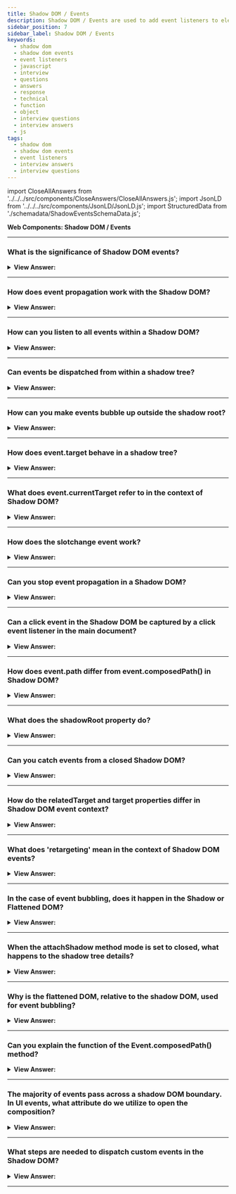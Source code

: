 ```yaml
---
title: Shadow DOM / Events
description: Shadow DOM / Events are used to add event listeners to elements in Shadow DOM. They are used to add event listeners to elements in Shadow DOM.
sidebar_position: 7
sidebar_label: Shadow DOM / Events
keywords:
  - shadow dom
  - shadow dom events
  - event listeners
  - javascript
  - interview
  - questions
  - answers
  - response
  - technical
  - function
  - object
  - interview questions
  - interview answers
  - js
tags:
  - shadow dom
  - shadow dom events
  - event listeners
  - interview answers
  - interview questions
---
```


import CloseAllAnswers from '../../../src/components/CloseAnswers/CloseAllAnswers.js';
import JsonLD from '../../../src/components/JsonLD/JsonLD.js';
import StructuredData from './schemadata/ShadowEventsSchemaData.js';

<JsonLD data={StructuredData} />

<head>
  <title>Shadow DOM / Events | JavaScript Interview Questions</title>
</head>

**Web Components: Shadow DOM / Events**

<CloseAllAnswers />

---

### What is the significance of Shadow DOM events?

<details>
  <summary><strong>View Answer:</strong></summary>
  <div>
  <div><strong>Interview Response:</strong> Shadow DOM events maintain component encapsulation by default, ensuring internal component interactions don't leak into the broader application, thus providing better modularity, reusability, and separation of concerns.
  </div>
  </div>
</details>

---

### How does event propagation work with the Shadow DOM?

<details>
  <summary><strong>View Answer:</strong></summary>
  <div>
  <div><strong>Interview Response:</strong> Shadow DOM's event propagation has two phases: capture and bubbling. Events don't cross shadow boundaries in the capture phase but do in the bubbling phase. Event targets are retargeted to respect encapsulation.
  </div><br />
  <div><strong className="codeExample">Code Example:</strong><br /><br />

  <div></div>

Here is a simple example demonstrating event propagation with the Shadow DOM. In this example, a shadow root is attached to a custom element, and an event listener is added to the document to log clicks:

```javascript
// Define custom element
class MyShadowElem extends HTMLElement {
  constructor() {
    super();

    let shadowRoot = this.attachShadow({ mode: 'open' });
    let div = document.createElement('div');
    div.textContent = 'Click me!';
    div.addEventListener('click', (e) => {
      console.log('Inside shadow DOM, original target: ', e.target);
      console.log('Inside shadow DOM, retargeted target: ', e.composedPath()[0]);
    });

    shadowRoot.appendChild(div);
  }
}

// Define custom element
customElements.define('my-shadow-elem', MyShadowElem);

// Add element to body
let elem = new MyShadowElem();
document.body.appendChild(elem);

// Add event listener to document
document.addEventListener('click', (e) => {
  console.log('Outside shadow DOM, target: ', e.target);
});
```

When you click on the text "Click me!", the `click` event originates from the `div` inside the shadow tree. The event listener inside the shadow DOM logs the original target (`div`) and the retargeted target (`my-shadow-elem`), while the event listener attached to the document logs the retargeted target (`my-shadow-elem`). The retargeted target is the closest ancestor of the original target that is also an ancestor of the event listener, in this case, the custom element itself.

---

:::note
Note that, in this example, the `div` inside the shadow DOM is encapsulated and not exposed to the light DOM. The event propagation also respects the encapsulation provided by the Shadow DOM.
:::

  </div>
  </div>
</details>

---

### How can you listen to all events within a Shadow DOM?

<details>
  <summary><strong>View Answer:</strong></summary>
  <div>
  <div><strong>Interview Response:</strong> To listen to all events within a Shadow DOM, you can use the addEventListener method in conjunction with Event on the Shadow Root. It's important to note that you can't listen to every single event that might occur, but you can listen to a broad range of common ones.
  </div><br />
  <div><strong className="codeExample">Here's a simple code example:</strong><br /><br />

  <div></div>

```javascript
class MyShadowElem extends HTMLElement {
  constructor() {
    super();

    let shadowRoot = this.attachShadow({ mode: 'open' });
    let div = document.createElement('div');
    div.textContent = 'Click me!';
    shadowRoot.appendChild(div);
    
    // Listen to a variety of events
    ['click', 'dblclick', 'keydown', 'keyup', 'mousemove'].forEach(eventType => {
      shadowRoot.addEventListener(eventType, (e) => {
        console.log(`Shadow DOM received ${eventType} event`);
      });
    });
  }
}

customElements.define('my-shadow-elem', MyShadowElem);

let elem = new MyShadowElem();
document.body.appendChild(elem);
```

In this example, we are listening to a variety of events including `click`, `dblclick`, `keydown`, `keyup`, and `mousemove`. When one of these events occurs within the Shadow DOM, a corresponding message will be logged to the console. If you want to listen to more events, you can add their types to the array.

  </div>
  </div>
</details>

---

### Can events be dispatched from within a shadow tree?

<details>
  <summary><strong>View Answer:</strong></summary>
  <div>
  <div><strong>Interview Response:</strong> Yes, events can be dispatched from within a shadow tree. However, by default, they don't cross shadow boundaries unless the `composed` flag is set to `true` in the event initialization.
  </div><br />
  <div><strong className="codeExample">Code Example:</strong><br /><br />

  <div></div>

```javascript
// Define custom element
class MyShadowElem extends HTMLElement {
  constructor() {
    super();

    let shadowRoot = this.attachShadow({ mode: 'open' });
    let div = document.createElement('div');
    div.textContent = 'Click me!';

    div.addEventListener('click', (e) => {
      console.log('Click event inside shadow DOM');
      let customEvent = new CustomEvent('custom', { 
        bubbles: true, 
        composed: true // allows the event to bubble across the shadow boundary
      });
      div.dispatchEvent(customEvent);
    });

    shadowRoot.appendChild(div);
  }
}

// Define custom element
customElements.define('my-shadow-elem', MyShadowElem);

// Add element to body
let elem = new MyShadowElem();
document.body.appendChild(elem);

// Listen for custom event
document.addEventListener('custom', () => {
  console.log('Custom event received outside shadow DOM');
});
```

In this example, when you click on the text "Click me!", a custom event named 'custom' is dispatched. Since `composed: true` is set for the custom event, it is able to cross the shadow boundary and be caught by the event listener attached to the document.

  </div>
  </div>
</details>

---

### How can you make events bubble up outside the shadow root?

<details>
  <summary><strong>View Answer:</strong></summary>
  <div>
  <div><strong>Interview Response:</strong> To make events bubble up outside the shadow root, when you create the event, you need to set the `bubbles` and `composed` properties to `true` in the event initialization object.
  </div>
  </div>
</details>

---

### How does event.target behave in a shadow tree?

<details>
  <summary><strong>View Answer:</strong></summary>
  <div>
  <div><strong>Interview Response:</strong> In a shadow tree, `event.target` gets retargeted to the shadow host when the event crosses the shadow boundary, maintaining the encapsulation provided by the Shadow DOM.
  </div>
  </div>
</details>

---

### What does event.currentTarget refer to in the context of Shadow DOM?

<details>
  <summary><strong>View Answer:</strong></summary>
  <div>
  <div><strong>Interview Response:</strong> `event.currentTarget` refers to the element that the listener is attached to. When dealing with Shadow DOM, `event.currentTarget` will be set to the host element of the shadow tree if the listener is attached to it.
  </div><br />
  <div><strong className="codeExample">Code Example:</strong><br /><br />

  <div></div>

```javascript
// Define custom element
class MyShadowElem extends HTMLElement {
  constructor() {
    super();

    let shadowRoot = this.attachShadow({ mode: 'open' });
    let div = document.createElement('div');
    div.textContent = 'Click me!';
    
    div.addEventListener('click', (e) => {
      console.log('Inside shadow DOM, currentTarget: ', e.currentTarget);
    });

    shadowRoot.appendChild(div);
  }
}

// Define custom element
customElements.define('my-shadow-elem', MyShadowElem);

// Add element to body
let elem = new MyShadowElem();
document.body.appendChild(elem);

// Add event listener to custom element
elem.addEventListener('click', (e) => {
  console.log('Outside shadow DOM, currentTarget: ', e.currentTarget);
});
```

  </div>
  </div>
</details>

---

### How does the slotchange event work?

<details>
  <summary><strong>View Answer:</strong></summary>
  <div>
  <div><strong>Interview Response:</strong> The `slotchange` event fires when the set of nodes distributed to a `&#60;slot&#62;` element changes. This enables tracking of dynamic content changes inside the shadow DOM's slot.
  </div><br />
  <div><strong className="codeExample">Code Example:</strong><br /><br />

  <div></div>

```javascript
// Define custom element
class MyShadowElem extends HTMLElement {
  constructor() {
    super();

    let shadowRoot = this.attachShadow({ mode: 'open' });
    let slot = document.createElement('slot');
    
    slot.addEventListener('slotchange', (e) => {
      console.log('slotchange event fired');
      console.log('Assigned nodes:', slot.assignedNodes());
    });

    shadowRoot.appendChild(slot);
  }
}

// Define custom element
customElements.define('my-shadow-elem', MyShadowElem);

// Add element to body
let elem = new MyShadowElem();
document.body.appendChild(elem);

// Add child to custom element
let child = document.createElement('div');
child.textContent = 'I am a child node.';
elem.appendChild(child);

// Remove child from custom element
elem.removeChild(child);
```

  </div>
  </div>
</details>

---

### Can you stop event propagation in a Shadow DOM?

<details>
  <summary><strong>View Answer:</strong></summary>
  <div>
  <div><strong>Interview Response:</strong> Yes, you can stop event propagation in a Shadow DOM by calling `event.stopPropagation()`. However, this won't prevent the event from reaching the shadow host if `composed` is set to `true`.
  </div><br />
  <div><strong className="codeExample">Code Example:</strong><br /><br />

  <div></div>

```javascript
// Define custom element
class MyShadowElem extends HTMLElement {
  constructor() {
    super();

    let shadowRoot = this.attachShadow({ mode: 'open' });
    let div = document.createElement('div');
    div.textContent = 'Click me!';
    
    div.addEventListener('click', (e) => {
      console.log('Click event inside shadow DOM');
      e.stopPropagation();  // Stops event propagation
    });

    shadowRoot.appendChild(div);
  }
}

// Define custom element
customElements.define('my-shadow-elem', MyShadowElem);

// Add element to body
let elem = new MyShadowElem();
document.body.appendChild(elem);

// Add event listener to custom element
elem.addEventListener('click', (e) => {
  console.log('Click event outside shadow DOM');
});
```

  </div>
  </div>
</details>

---

### Can a click event in the Shadow DOM be captured by a click event listener in the main document?

<details>
  <summary><strong>View Answer:</strong></summary>
  <div>
  <div><strong>Interview Response:</strong> A click event in the Shadow DOM can be captured by a click event listener in the main document only if the event is configured with `composed: true`, allowing it to cross shadow boundaries.
  </div><br />
  <div><strong>Technical Response:</strong> Yes, a click event in the Shadow DOM can be captured by a click event listener in the main document, if the event is configured to be both `bubbling` and `composed`. By default, a `click` event is `bubbling`, but not `composed`, so you don't have to worry about it for standard events like `click`. However, for custom events or non-standard events, you will need to set `composed: true` for them to cross the shadow boundary.
  </div><br />
  <div><strong className="codeExample">Code Example:</strong><br /><br />

  <div></div>

```javascript
// Define custom element
class MyShadowElem extends HTMLElement {
  constructor() {
    super();

    let shadowRoot = this.attachShadow({ mode: 'open' });
    let div = document.createElement('div');
    div.textContent = 'Click me!';
    
    shadowRoot.appendChild(div);
  }
}

// Define custom element
customElements.define('my-shadow-elem', MyShadowElem);

// Add element to body
let elem = new MyShadowElem();
document.body.appendChild(elem);

// Add event listener to document
document.addEventListener('click', (e) => {
  console.log('Click event captured outside shadow DOM');
});
```

In this example, when you click on the text "Click me!" inside the Shadow DOM, the click event bubbles up and crosses the shadow boundary, triggering the click event listener in the main document and logging "Click event captured outside shadow DOM" to the console.

  </div>
  </div>
</details>

---

### How does event.path differ from event.composedPath() in Shadow DOM?

<details>
  <summary><strong>View Answer:</strong></summary>
  <div>
  <div><strong>Interview Response:</strong> The event.path and event.composedPath() properties are used to get the list of elements that an event has propagated through. The difference between the two properties is that event.path includes nodes in shadow trees, while event.composedPath() does not.
  </div><br />
  <div><strong>Technical Details:</strong> In Shadow DOM, a shadow root is a virtual DOM that is separate from the main DOM. This allows developers to encapsulate custom components and their styles. When an event propagates through a shadow tree, it does not propagate through the main DOM. This means that the event.path property will include nodes in the shadow tree, while the event.composedPath() property will not.
  </div>
  </div>
</details>

---

### What does the shadowRoot property do?

<details>
  <summary><strong>View Answer:</strong></summary>
  <div>
  <div><strong>Interview Response:</strong> The `shadowRoot` property returns the shadow root that is hosted by the element, or `null` if no shadow root is present. This property gives you access to the Shadow DOM of an element so you can interact with it.
  </div><br />
  <div><strong className="codeExample">Code Example:</strong><br /><br />

  <div></div>

```javascript
// Define custom element
class MyShadowElem extends HTMLElement {
  constructor() {
    super();

    this.attachShadow({ mode: 'open' });
    this.shadowRoot.innerHTML = '<div>Content inside shadow DOM</div>';
  }
}

// Define custom element
customElements.define('my-shadow-elem', MyShadowElem);

// Add element to body
let elem = new MyShadowElem();
document.body.appendChild(elem);

// Access Shadow DOM via shadowRoot
let shadow = elem.shadowRoot;
console.log(shadow.innerHTML);  // Logs: '<div>Content inside shadow DOM</div>'
```

  </div>
  </div>
</details>

---

### Can you catch events from a closed Shadow DOM?

<details>
  <summary><strong>View Answer:</strong></summary>
  <div>
  <div><strong>Interview Response:</strong> Yes, you can catch events from a closed Shadow DOM as they bubble up and cross the shadow boundary.
  </div>
  </div>
</details>

---

### How do the relatedTarget and target properties differ in Shadow DOM event context?

<details>
  <summary><strong>View Answer:</strong></summary>
  <div>
  <div><strong>Interview Response:</strong> In the Shadow DOM event context, event.target is the original target of the event, while event.relatedTarget refers to a secondary target, like the element the mouse moved from/to.
  </div><br />
  <div><strong className="codeExample">Code Example:</strong><br /><br />

  <div></div>

```javascript
// Define custom element
class MyShadowElem extends HTMLElement {
  constructor() {
    super();

    let shadowRoot = this.attachShadow({ mode: 'open' });
    let div = document.createElement('div');
    let span = document.createElement('span');
    
    div.textContent = 'Hover over me!';
    span.textContent = ' I am here!';
    
    div.addEventListener('mouseover', (e) => {
      console.log('mouseover event inside shadow DOM, target: ', e.target);
      console.log('mouseover event inside shadow DOM, relatedTarget: ', e.relatedTarget);
    });

    shadowRoot.appendChild(div);
    shadowRoot.appendChild(span);
  }
}

// Define custom element
customElements.define('my-shadow-elem', MyShadowElem);

// Add element to body
let elem = new MyShadowElem();
document.body.appendChild(elem);
```

In this example, a `mouseover` event listener is attached to a `div` element inside the Shadow DOM of a custom element. When you hover over the `div`, `event.target` is the `div` that the mouse moved onto, and `event.relatedTarget` is the element that the mouse moved away from, which can be either the `span` in the Shadow DOM or any element in the Light DOM.

  </div>
  </div>
</details>

---

### What does 'retargeting' mean in the context of Shadow DOM events?

<details>
  <summary><strong>View Answer:</strong></summary>
  <div>
  <div><strong>Interview Response:</strong> In event retargeting, the Light DOM maintains original event targets, while the Shadow DOM changes event targets to the shadow host when events cross shadow boundaries, aiding encapsulation.
    </div><br />
  <div><strong>Technical Details:</strong> Retargeting means that events that originate in the shadow DOM look like they come from the element itself. Event retargeting is excellent because the outer document does not have to know about component internals. You should note that retargeting does not occur if the event occurs on a slotted element that physically lives in the light DOM.
    </div><br />
  <div><strong className="codeExample">Code Example:</strong><br /><br />

  <div></div>

Here's an example with a custom element that uses Shadow DOM:

```javascript
// Define a custom element
class MyElement extends HTMLElement {
    constructor() {
        super();
        // Attach a shadow root to the element.
        let shadowRoot = this.attachShadow({mode: 'open'});
        shadowRoot.innerHTML = `<button id="shadowButton">Click me</button>`;
    }
}

customElements.define('my-element', MyElement);

document.body.innerHTML = `<my-element></my-element><button id="lightButton">Click me too</button>`;

document.querySelector("#lightButton").addEventListener("click", function(event) {
    console.log("Light DOM target: " + event.target.id); // This will log "lightButton"
});

document.querySelector("my-element").shadowRoot.querySelector("#shadowButton").addEventListener("click", function(event) {
    console.log("Shadow DOM target: " + event.target.id); // This will log "shadowButton"
});

```

In this code, the light DOM event target will point directly to the lightButton, whereas in the Shadow DOM, the event target will point to the shadowButton within the custom "my-element".

  </div>
  </div>
</details>

---

### In the case of event bubbling, does it happen in the Shadow or Flattened DOM?

<details>
  <summary><strong>View Answer:</strong></summary>
  <div>
  <div><strong>Interview Response:</strong> Event bubbling in web components occurs in the Flattened DOM. The events bubble up, but when they cross shadow boundaries, the target is adjusted to maintain the encapsulation provided by Shadow DOM.
    </div><br />
  <div><strong>Technical Details:</strong> We use the flattened DOM for purposes of event bubbling. So, if we have a slotted element, and an event occurs somewhere inside it, it bubbles up to the &#8249;slot&#8250; and upwards. With all the shadow elements, the full path to the original event target gets extracted using event.composedPath(). As we can see from the method's name, the path gets taken after the composition.
    </div><br />
  <div><strong className="codeExample">Code Example:</strong><br /><br />

  <div></div>

Let's illustrate with a button inside a shadow DOM, and see how its click event bubbles up to the light DOM:

```javascript
// Define a custom element
class MyElement extends HTMLElement {
    constructor() {
        super();
        // Attach a shadow root to the element.
        let shadowRoot = this.attachShadow({mode: 'open'});
        shadowRoot.innerHTML = `<button id="shadowButton">Click me</button>`;
    }
}

customElements.define('my-element', MyElement);

document.body.innerHTML = `<my-element id="myEl"></my-element>`;

// Event listener in Light DOM
document.querySelector("#myEl").addEventListener("click", function(event) {
    console.log("Event target in the Flattened DOM: " + event.target.tagName); // This will log "MY-ELEMENT"
});

```

In this example, even though the button is clicked inside the shadow DOM, the event bubbles up to the light DOM. When it crosses the shadow boundary, the event target is retargeted to the shadow host ("MY-ELEMENT"), preserving encapsulation.

  </div>
  </div>
</details>

---

### When the attachShadow method mode is set to closed, what happens to the shadow tree details?

<details>
  <summary><strong>View Answer:</strong></summary>
  <div>
  <div><strong>Interview Response:</strong> When the `attachShadow` method's mode is set to `closed`, the shadow root becomes inaccessible from the outside of the shadow tree. In other words, you won't be able to use `element.shadowRoot` to get a reference to the shadow root. The shadow tree becomes fully encapsulated.
    </div><br/>
  <div><strong>Technical Details:</strong> If the shadow tree gets created with &#123;mode: 'closed'&#125;, then the composed path starts from the host and upwards. That is similar to other methods that work with shadow DOM, and the Internals of the closed tree are hidden.
    </div><br />
  <div><strong className="codeExample">Code Example:</strong><br /><br />

  <div></div>

Here's a code example:

```javascript
// Define custom element
class MyShadowElem extends HTMLElement {
  constructor() {
    super();

    this.attachShadow({ mode: 'closed' });
    this.shadowRoot.innerHTML = '<div>Content inside shadow DOM</div>';
  }
}

// Define custom element
customElements.define('my-shadow-elem', MyShadowElem);

// Add element to body
let elem = new MyShadowElem();
document.body.appendChild(elem);

// Try to access Shadow DOM via shadowRoot
let shadow = elem.shadowRoot;
console.log(shadow);  // Logs: null
```

In this example, a shadow root is attached to a custom element in 'closed' mode. Despite the fact that the `shadowRoot` property is used to attempt to access the Shadow DOM, it logs `null` to the console because the Shadow DOM is fully encapsulated and not accessible from the outside when its mode is 'closed'.

  </div>
  </div>
</details>

---

### Why is the flattened DOM, relative to the shadow DOM, used for event bubbling?

<details>
  <summary><strong>View Answer:</strong></summary>
  <div>
  <div><strong>Interview Response:</strong> The Flattened DOM is used for event bubbling to preserve the encapsulation provided by the Shadow DOM, ensuring events appear as if they are coming from the hosting element.
    </div><br/>
  <div><strong>Technical Response:</strong> Event bubbling in the Shadow DOM uses the flattened DOM (also known as the composed tree) to ensure events can still propagate upwards to ancestor elements even when they originate from inside a shadow tree. This maintains the encapsulation provided by the Shadow DOM while still allowing interaction with the broader document.
    </div><br />
  <div><strong className="codeExample">Code Example:</strong><br /><br />

  <div></div>

```javascript
// Define custom element
class MyShadowElem extends HTMLElement {
  constructor() {
    super();

    let shadowRoot = this.attachShadow({ mode: 'open' });
    let div = document.createElement('div');
    div.textContent = 'Click me!';
    
    shadowRoot.appendChild(div);
  }
}

// Define custom element
customElements.define('my-shadow-elem', MyShadowElem);

// Add element to body
let elem = new MyShadowElem();
document.body.appendChild(elem);

// Add event listener to document
document.addEventListener('click', (e) => {
  console.log('Click event captured in document');
});
```

In this example, if you click on the text "Click me!" inside the shadow DOM, the `click` event bubbles up through the shadow tree, then continues to bubble up through the flattened DOM. As a result, the click event listener in the document is triggered, and "Click event captured in document" is logged to the console.

Without event bubbling using the flattened DOM, the event would stop at the shadow root and would not reach the document, making it impossible for the main document to react to the event.

  </div>
  </div>
</details>

---

### Can you explain the function of the Event.composedPath() method?

<details>
  <summary><strong>View Answer:</strong></summary>
  <div>
  <div><strong>Interview Response:</strong> The Event.composedPath() method returns an array of the objects on which listeners will be invoked when an event is propagating, from the event target through the shadow host to Window, respecting shadow boundaries and encapsulation.
    </div><br />
    <strong>Syntax: </strong> let composed = Event.composedPath();<br /><br />
  <div><strong className="codeExample">Code Example:</strong><br /><br />

  <div></div>

```js
document.querySelector("html").addEventListener("click", (e) => {
  console.log(e.composed);
  console.log(e.composedPath());
});
```

  </div>
  </div>
</details>

---

### The majority of events pass across a shadow DOM boundary. In UI events, what attribute do we utilize to open the composition?

<details>
  <summary><strong>View Answer:</strong></summary>
  <div>
  <div><strong>Interview Response:</strong> For UI events to pass across a shadow DOM boundary, we use the `composed` attribute in the event initialization. When set to `true`, the event can bubble out of the shadow DOM into the light DOM.
    </div><br/>
  <div><strong>Technical Response:</strong> The composed event object property governs this process. If it is true, then the event crosses the boundary. Otherwise, it only can be caught from inside the shadow DOM. The read-only composed property returns a Boolean, which indicates whether the event propagates across the shadow DOM boundary into the standard DOM. Most UI Events have the composed property set to true in most cases.
    </div>
  </div>
</details>

---

### What steps are needed to dispatch custom events in the Shadow DOM?

<details>
  <summary><strong>View Answer:</strong></summary>
  <div>
  <div><strong>Interview Response:</strong> When we dispatch custom events, we need to set both bubbles and composed properties to true for it to bubble up and out of the component. To dispatch custom events in the Shadow DOM, you create a new event using `new CustomEvent(eventName, options)`, ensure `options.bubbles` and `options.composed` are set to `true`, and then call `element.dispatchEvent(event)`.
    </div><br />
  <div><strong className="codeExample">Code Example:</strong><br /><br />

  <div></div>

Here's a simple example of dispatching a custom event in the Shadow DOM:

```javascript
// Define a custom element
class MyElement extends HTMLElement {
    constructor() {
        super();
        // Attach a shadow root to the element.
        let shadowRoot = this.attachShadow({mode: 'open'});
        shadowRoot.innerHTML = `<button id="shadowButton">Click me</button>`;

        shadowRoot.querySelector("#shadowButton").addEventListener('click', () => {
            // Create and dispatch a custom event
            let customEvent = new CustomEvent('customClick', { bubbles: true, composed: true });
            shadowRoot.dispatchEvent(customEvent);
        });
    }
}

customElements.define('my-element', MyElement);

document.body.innerHTML = `<my-element></my-element>`;

document.querySelector('my-element').addEventListener('customClick', function(event) {
    console.log("Custom event received in the light DOM");
});
```

In this code, when the button in the shadow DOM is clicked, a `customClick` event is dispatched. Due to the `composed: true` option, this event bubbles out of the shadow DOM, and the listener in the light DOM can catch it.

  </div>
  </div>
</details>

---
